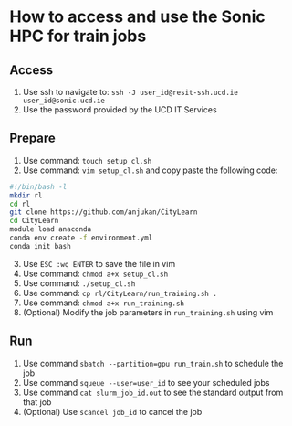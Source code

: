 # How to access and use the Sonic HPC for train jobs

## Access

1. Use ssh to navigate to: `ssh -J user_id@resit-ssh.ucd.ie user_id@sonic.ucd.ie`
2. Use the password provided by the UCD IT Services

## Prepare

1. Use command: `touch setup_cl.sh`
2. Use command: `vim setup_cl.sh` and copy paste the following code:

 ```bash
 #!/bin/bash -l
 mkdir rl
 cd rl
 git clone https://github.com/anjukan/CityLearn
 cd CityLearn
 module load anaconda
 conda env create -f environment.yml
 conda init bash
 ```

3. Use `ESC :wq ENTER` to save the file in vim
4. Use command: `chmod a+x setup_cl.sh`
5. Use command: `./setup_cl.sh`
6. Use command: `cp rl/CityLearn/run_training.sh .`
7. Use command: `chmod a+x run_training.sh`
8. (Optional) Modify the job parameters in `run_training.sh` using vim

## Run

1. Use command `sbatch --partition=gpu run_train.sh` to schedule the job
2. Use command `squeue --user=user_id` to see your scheduled jobs
3. Use command `cat slurm_job_id.out` to see the standard output from that job
4. (Optional) Use `scancel job_id` to cancel the job
